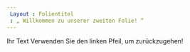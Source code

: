 ```yaml
---
 Layout : Folientitel
 : „ Willkommen zu unserer zweiten Folie! “
---
```

Ihr Text 
Verwenden Sie den linken Pfeil, um zurückzugehen!
